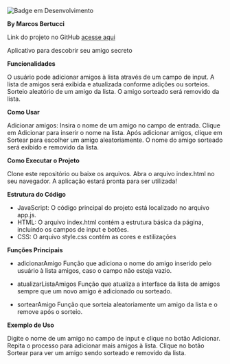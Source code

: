 ![Badge em Desenvolvimento](http://img.shields.io/static/v1?label=STATUS&message=EM%20DESENVOLVIMENTO&color=GREEN&style=for-the-badge)

**By Marcos Bertucci** 

Link do projeto no GitHub [acesse aqui](https://github.com/MarcosBertucci/Challenge-Alura-Amigo-Secreto "Title")

Aplicativo para descobrir seu amigo secreto

**Funcionalidades**

O usuário pode adicionar amigos à lista através de um campo de input.
A lista de amigos será exibida e atualizada conforme adições ou sorteios.
Sorteio aleatório de um amigo da lista. O amigo sorteado será removido da lista.

**Como Usar**

Adicionar amigos:
Insira o nome de um amigo no campo de entrada.
Clique em Adicionar para inserir o nome na lista.
Após adicionar amigos, clique em Sortear para escolher um amigo aleatoriamente.
O nome do amigo sorteado será exibido e removido da lista.

**Como Executar o Projeto**

Clone este repositório ou baixe os arquivos.
Abra o arquivo index.html no seu navegador.
A aplicação estará pronta para ser utilizada!

**Estrutura do Código**

 * JavaScript: O código principal do projeto está localizado no arquivo app.js.
 * HTML: O arquivo index.html contém a estrutura básica da página, incluindo os campos de input e botões.
 * CSS: O arquivo style.css contém as cores e estilizações

**Funções Principais**

* adicionarAmigo
Função que adiciona o nome do amigo inserido pelo usuário à lista amigos, caso o campo não esteja vazio.

* atualizarListaAmigos
Função que atualiza a interface da lista de amigos sempre que um novo amigo é adicionado ou sorteado.

* sortearAmigo
Função que sorteia aleatoriamente um amigo da lista e o remove após o sorteio.

**Exemplo de Uso**

Digite o nome de um amigo no campo de input e clique no botão Adicionar.
Repita o processo para adicionar mais amigos à lista.
Clique no botão Sortear para ver um amigo sendo sorteado e removido da lista.
